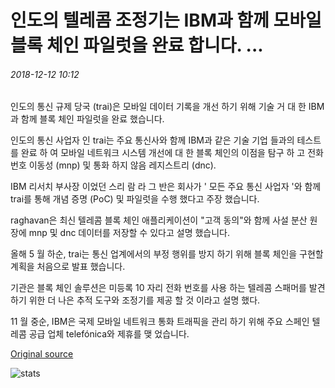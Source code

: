 # 인도의 텔레콤 조정기는 IBM과 함께 모바일 블록 체인 파일럿을 완료 합니다. ...

###### 2018-12-12 10:12

인도의 통신 규제 당국 (trai)은 모바일 데이터 기록을 개선 하기 위해 기술 거 대 한 IBM과 함께 블록 체인 파일럿을 완료 했습니다.

인도의 통신 사업자 인 trai는 주요 통신사와 함께 IBM과 같은 기술 기업 들과의 테스트를 완료 하 여 모바일 네트워크 시스템 개선에 대 한 블록 체인의 이점을 탐구 하 고 전화 번호 이동성 (mnp) 및 통화 하지 않음 레지스트리 (dnc).

IBM 리서치 부사장 이었던 스리 람 라 그 반은 회사가 ' 모든 주요 통신 사업자 '와 함께 trai를 통해 개념 증명 (PoC) 및 파일럿을 수행 했다고 주장 했습니다.

raghavan은 최신 텔레콤 블록 체인 애플리케이션이 "고객 동의"와 함께 사설 분산 원장에 mnp 및 dnc 데이터를 저장할 수 있다고 설명 했습니다.

올해 5 월 하순, trai는 통신 업계에서의 부정 행위를 방지 하기 위해 블록 체인을 구현할 계획을 처음으로 발표 했습니다.

기관은 블록 체인 솔루션은 미등록 10 자리 전화 번호를 사용 하는 텔레콤 스패머를 발견 하기 위한 더 나은 추적 도구와 조정기를 제공 할 것 이라고 설명 했다.

11 월 중순, IBM은 국제 모바일 네트워크 통화 트래픽을 관리 하기 위해 주요 스페인 텔레콤 공급 업체 telefónica와 제휴를 맺 었습니다.

[Original source](https://cointelegraph.com/news/indias-telecom-regulator-completes-mobile-blockchain-pilot-with-ibm)

![stats](https://c.statcounter.com/11760860/0/a89fa40b/1/ "stats")